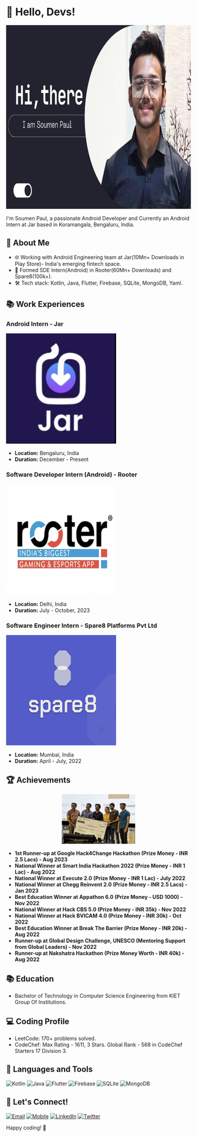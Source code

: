 <!-- README.md -->

# 👋 Hello, Devs!

<img src="https://github.com/soumenkp2/images_readme_profile/blob/main/Hi%2Cthere.png" alt="Performance Pod Logo" width="900" height="500">

I'm Soumen Paul, a passionate Android Developer and Currently an Android Intern at Jar based in Koramangala, Bengaluru, India.

## 🚀 About Me

- 🌐 Working with Android Engineering team at Jar(10Mn+ Downloads in Play Store)- India's emerging fintech space. 
- 📱 Formed SDE Intern(Android) in Rooter(60Mn+ Downloads) and Spare8(100k+).
- 🛠️ Tech stack: Kotlin, Java, Flutter, Firebase, SQLite, MongoDB, Yaml.


## 📚 Work Experiences

### Android Intern - Jar

<img src="https://github.com/soumenkp2/images_readme_profile/blob/main/jar.png" alt="Performance Pod Logo" width="300" height="300">

- **Location:** Bengaluru, India
- **Duration:** December - Present

### Software Developer Intern (Android) - Rooter

<img src="https://github.com/soumenkp2/images_readme_profile/blob/main/rooter.png" alt="Rooter Logo" width="300" height="300">

- **Location:** Delhi, India
- **Duration:** July - October, 2023

### Software Engineer Intern - Spare8 Platforms Pvt Ltd

<img src="https://github.com/soumenkp2/images_readme_profile/blob/main/spare8.png" alt="Spare8 Logo" width="300" height="300">

- **Location:** Mumbai, India
- **Duration:** April - July, 2022


## 🏆 Achievements
<div style="display: flex; flex-wrap: wrap; gap: 20px; align-items: center; justify-content: center;">

  <div style="text-align: center; max-width: 200px;">
    <img src="https://github.com/soumenkp2/images_readme_profile/blob/main/hack4change.png" alt="1st Runner-up at Google Hack4Change Hackathon">
  </div>

  <!-- Add similar divs for other achievements -->

</div>

- **1st Runner-up at Google Hack4Change Hackathon (Prize Money - INR 2.5 Lacs) - Aug 2023**
- **National Winner at Smart India Hackathon 2022 (Prize Money - INR 1 Lac) - Aug 2022**
- **National Winner at Execute 2.0 (Prize Money - INR 1 Lac) - July 2022**
- **National Winner at Chegg Reinvent 2.0 (Prize Money - INR 2.5 Lacs) - Jan 2023**
- **Best Education Winner at Appathon 6.0 (Prize Money - USD 1000) - Nov 2022**
- **National Winner at Hack CBS 5.0 (Prize Money - INR 35k) - Nov 2022**
- **National Winner at Hack BVICAM 4.0 (Prize Money - INR 30k) - Oct 2022**
- **Best Education Winner at Break The Barrier (Prize Money - INR 20k) - Aug 2022**
- **Runner-up at Global Design Challenge, UNESCO (Mentoring Support from Global Leaders) - Nov 2022**
- **Runner-up at Nakshatra Hackathon (Prize Money Worth - INR 40k) - Aug 2022**

## 📚 Education

- Bachelor of Technology in Computer Science Engineering from KIET Group Of Institutions.

## 💻 Coding Profile

- LeetCode: 170+ problems solved.
- CodeChef: Max Rating - 1611, 3 Stars. Global Rank - 568 in CodeChef Starters 17 Division 3.

## 🚀 Languages and Tools

![Kotlin](https://img.shields.io/badge/-Kotlin-0095D5?logo=kotlin&logoColor=white&style=for-the-badge)
![Java](https://img.shields.io/badge/-Java-007396?logo=java&logoColor=white&style=for-the-badge)
![Flutter](https://img.shields.io/badge/-Flutter-02569B?logo=flutter&logoColor=white&style=for-the-badge)
![Firebase](https://img.shields.io/badge/-Firebase-FFCA28?logo=firebase&logoColor=black&style=for-the-badge)
![SQLite](https://img.shields.io/badge/-SQLite-003B57?logo=sqlite&logoColor=white&style=for-the-badge)
![MongoDB](https://img.shields.io/badge/-MongoDB-47A248?logo=mongodb&logoColor=white&style=for-the-badge)

## 🚧 Let's Connect!

[![Email](https://img.shields.io/badge/Email-soumenkp2%40gmail.com-4285F4?style=for-the-badge&logo=gmail&logoColor=white)](mailto:soumenkp2@gmail.com)
[![Mobile](https://img.shields.io/badge/Mobile-%2B91%208077570708-4285F4?style=for-the-badge&logo=android&logoColor=white)](tel:+918077570708)
[![LinkedIn](https://img.shields.io/badge/LinkedIn-Connect-blue?style=for-the-badge&logo=linkedin)](https://www.linkedin.com/in/soumen-paul-0b3915204/)
[![Twitter](https://img.shields.io/badge/Twitter-Follow-1DA1F2?style=for-the-badge&logo=twitter&logoColor=white)](https://twitter.com/msoumenpaul2)


Happy coding! 🚀
